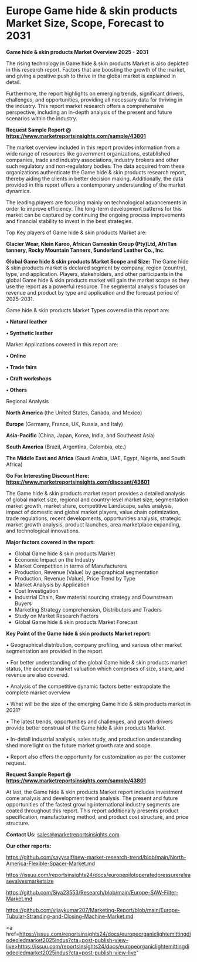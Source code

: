 # Europe Game hide & skin products Market Size, Scope, Forecast to 2031

<Strong> Game hide & skin products Market Overview 2025 - 2031</strong>

The rising technology in Game hide & skin products Market is also depicted in this research report. Factors that are boosting the growth of the market, and giving a positive push to thrive in the global market is explained in detail.

Furthermore, the report highlights on emerging trends, significant drivers, challenges, and opportunities, providing all necessary data for thriving in the industry. This report market research offers a comprehensive perspective, including an in-depth analysis of the present and future scenarios within the industry.

<strong>Request Sample Report @ <a href=https://www.marketreportsinsights.com/sample/43801>https://www.marketreportsinsights.com/sample/43801</a></strong>

The market overview included in this report provides information from a wide range of resources like government organizations, established companies, trade and industry associations, industry brokers and other such regulatory and non-regulatory bodies. The data acquired from these organizations authenticate the Game hide & skin products research report, thereby aiding the clients in better decision making. Additionally, the data provided in this report offers a contemporary understanding of the market dynamics.

The leading players are focusing mainly on technological advancements in order to improve efficiency. The long-term development patterns for this market can be captured by continuing the ongoing process improvements and financial stability to invest in the best strategies.

Top Key players of Game hide & skin products Market are:

<strong>Glacier Wear, Klein Karoo, African Gameskin Group (Pty)Ltd, AfriTan tannery, Rocky Mountain Tanners, Sunderland Leather Co., Inc.</strong>

<strong><b>Global Game hide & skin products Market Scope and Size:</b></strong>
The Game hide & skin products market is declared segment by company, region (country), type, and application. Players, stakeholders, and other participants in the global Game hide & skin products market will gain the market scope as they use the report as a powerful resource. The segmental analysis focuses on revenue and product by type and application and the forecast period of 2025-2031.

Game hide & skin products Market Types covered in this report are:

<strong>•  Natural leather

•  Synthetic leather</strong>

Market Applications covered in this report are:

<strong>•  Online

•  Trade fairs

•  Craft workshops

•  Others</strong> 

Regional Analysis

<strong>North America</strong> (the United States, Canada, and Mexico)

<strong>Europe</strong> (Germany, France, UK, Russia, and Italy)

<strong>Asia-Pacific</strong> (China, Japan, Korea, India, and Southeast Asia)

<strong>South America</strong> (Brazil, Argentina, Colombia, etc.)

<strong>The Middle East and Africa</strong> (Saudi Arabia, UAE, Egypt, Nigeria, and South Africa)

<strong>Go For Interesting Discount Here: <a href=https://www.marketreportsinsights.com/discount/43801>https://www.marketreportsinsights.com/discount/43801</a></strong>

The Game hide & skin products market report provides a detailed analysis of global market size, regional and country-level market size, segmentation market growth, market share, competitive Landscape, sales analysis, impact of domestic and global market players, value chain optimization, trade regulations, recent developments, opportunities analysis, strategic market growth analysis, product launches, area marketplace expanding, and technological innovations.

<strong><b>Major factors covered in the report:</b></strong>
<ul>
  <li>Global Game hide & skin products Market </li>
  <li>Economic Impact on the Industry</li>
  <li>Market Competition in terms of Manufacturers</li>
  <li>Production, Revenue (Value) by geographical segmentation</li>
  <li>Production, Revenue (Value), Price Trend by Type</li>
  <li>Market Analysis by Application</li>
  <li>Cost Investigation</li>
  <li>Industrial Chain, Raw material sourcing strategy and Downstream Buyers</li>
  <li>Marketing Strategy comprehension, Distributors and Traders</li>
  <li>Study on Market Research Factors</li>
  <li>Global Game hide & skin products Market Forecast</li>
</ul>

<strong><b>Key Point of the Game hide & skin products Market report:</b></strong>

• Geographical distribution, company profiling, and various other market segmentation are provided in the report.

• For better understanding of the global Game hide & skin products market status, the accurate market valuation which comprises of size, share, and revenue are also covered.

• Analysis of the competitive dynamic factors better extrapolate the complete market overview

• What will be the size of the emerging Game hide & skin products market in 2031?

• The latest trends, opportunities and challenges, and growth drivers provide better construal of the Game hide & skin products Market.

• In-detail industrial analysis, sales study, and production understanding shed more light on the future market growth rate and scope.

• Report also offers the opportunity for customization as per the customer request.

<strong>Request Sample Report @ <a href=https://www.marketreportsinsights.com/sample/43801>https://www.marketreportsinsights.com/sample/43801</a></strong>

At last, the Game hide & skin products Market report includes investment come analysis and development trend analysis. The present and future opportunities of the fastest growing international industry segments are coated throughout this report. This report additionally presents product specification, manufacturing method, and product cost structure, and price structure.

<strong>Contact Us:</strong>
sales@marketreportsinsights.com

<strong>Our other reports:</strong>

<a href=https://github.com/sayysaif/new-market-research-trend/blob/main/North-America-Flexible-Spacer-Market.md>https://github.com/sayysaif/new-market-research-trend/blob/main/North-America-Flexible-Spacer-Market.md</a>

<a href=https://issuu.com/reportsinsights24/docs/europepilotoperatedpressurereleasevalvesmarketsize>https://issuu.com/reportsinsights24/docs/europepilotoperatedpressurereleasevalvesmarketsize</a>

<a href=https://github.com/Siya23553/Research/blob/main/Europe-SAW-Filter-Market.md>https://github.com/Siya23553/Research/blob/main/Europe-SAW-Filter-Market.md</a>

<a href=https://github.com/vijaykumar207/Marketing-Report/blob/main/Europe-Tubular-Stranding-and-Closing-Machine-Market.md>https://github.com/vijaykumar207/Marketing-Report/blob/main/Europe-Tubular-Stranding-and-Closing-Machine-Market.md</a>

<a href=https://issuu.com/reportsinsights24/docs/europeorganiclightemittingdiodeoledmarket2025indus?cta=post-publish-view-live>https://issuu.com/reportsinsights24/docs/europeorganiclightemittingdiodeoledmarket2025indus?cta=post-publish-view-live</a>"
